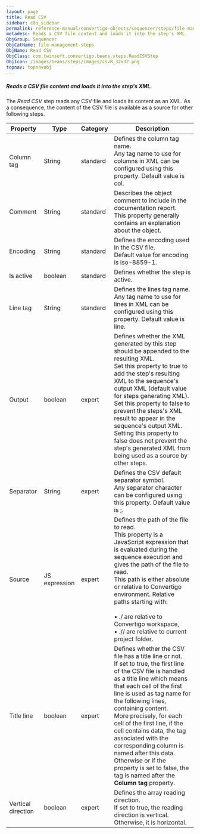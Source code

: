 ```yaml
---
layout: page
title: Read CSV
sidebar: c8o_sidebar
permalink: reference-manual/convertigo-objects/sequencer/steps/file-management-steps/read-csv/
metadesc: Reads a CSV file content and loads it into the step's XML.    The  Read CSV  step reads any CSV file and loads its content as an XML. As a consequence
ObjGroup: Sequencer
ObjCatName: file-management-steps
ObjName: Read CSV
ObjClass: com.twinsoft.convertigo.beans.steps.ReadCSVStep
ObjIcon: /images/beans/steps/images/csvR_32x32.png
topnav: topnavobj
---
```

##### Reads a CSV file content and loads it into the step's XML. 

The <i>Read CSV</i> step reads any CSV file and loads its content as an XML. As a consequence, the content of the CSV file is available as a source for other following steps.

Property | Type | Category | Description
--- | --- | --- | ---
Column tag | String | standard | Defines the column tag name.<br/>Any tag name to use for columns in XML can be configured using this property. Default value is <span class="computer">col</span>.
Comment | String | standard | Describes the object comment to include in the documentation report.<br/>This property generally contains an explanation about the object.
Encoding | String | standard | Defines the encoding used in the CSV file.<br/>Default value for encoding is <span class="computer">iso-8859-1</span>.
Is active | boolean | standard | Defines whether the step is active.
Line tag | String | standard | Defines the lines tag name.<br/>Any tag name to use for lines in XML can be configured using this property. Default value is <span class="computer">line</span>.
Output | boolean | expert | Defines whether the XML generated by this step should be appended to the resulting XML.<br/>Set this property to <span class="computer">true</span> to add the step's resulting XML to the sequence's output XML (default value for steps generating XML). Set this property to <span class="computer">false</span> to prevent the steps's XML result to appear in the sequence's output XML.<br/>Setting this property to <span class="computer">false</span> does not prevent the step's generated XML from being used as a source by other steps.
Separator | String | expert | Defines the CSV default separator symbol.<br/>Any separator character can be configured using this property. Default value is <span class="computer">;</span>.
Source | JS expression | expert | Defines the path of the file to read.<br/>This property is a JavaScript expression that is evaluated during the sequence execution and gives the path of the file to read. <br/>This path is either absolute or relative to Convertigo environment. Relative paths starting with:<br/><br/>• <span class="computer">./</span> are relative to Convertigo workspace,<br/>• <span class="computer">.//</span> are relative to current project folder. <br/>
Title line | boolean | expert | Defines whether the CSV file has a title line or not.<br/>If set to <span class="computer">true</span>, the first line of the CSV file is handled as a title line which means that each cell of the first line is used as tag name for the following lines, containing content. <br/>More precisely, for each cell of the first line, if the cell contains data, the tag associated with the corresponding column is named after this data. Otherwise or if the property is set to <span class="computer">false</span>, the tag is named after the <b>Column tag</b> property.
Vertical direction | boolean | expert | Defines the array reading direction.<br/>If set to <span class="computer">true</span>, the reading direction is vertical. Otherwise, it is horizontal.
